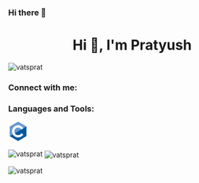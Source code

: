 ### Hi there 👋

<!--
**hello/hello** is a ✨ _special_ ✨ repository because its `README.md` (this file) appears on your GitHub profile.

Here are some ideas to get you started:

- 🔭 I’m currently working on ...
- 🌱 I’m currently learning ...
- 👯 I’m looking to collaborate on ...
- 🤔 I’m looking for help with ...
- 💬 Ask me about ...
- 📫 How to reach me: ...
- 😄 Pronouns: ...
- ⚡ Fun fact: ...
-->

<h1 align="center">Hi 👋, I'm Pratyush</h1>

<p align="left"> <img src="https://komarev.com/ghpvc/?username=vatsprat&label=Profile%20views&color=0e75b6&style=flat" alt="vatsprat" /> </p>

<h3 align="left">Connect with me:</h3>
<p align="left">
</p>

<h3 align="left">Languages and Tools:</h3>
<p align="left"> <a href="https://www.cprogramming.com/" target="_blank" rel="noreferrer"> <img src="https://raw.githubusercontent.com/devicons/devicon/master/icons/c/c-original.svg" alt="c" width="40" height="40"/> </a> </p>

<p><img align="left" src="https://github-readme-stats.vercel.app/api/top-langs?username=vatsprat&show_icons=true&locale=en&layout=compact" alt="vatsprat" /></p>

<p>&nbsp;<img align="center" src="https://github-readme-stats.vercel.app/api?username=vatsprat&show_icons=true&locale=en" alt="vatsprat" /></p>

<p><img align="center" src="https://github-readme-streak-stats.herokuapp.com/?user=vatsprat&" alt="vatsprat" /></p>


